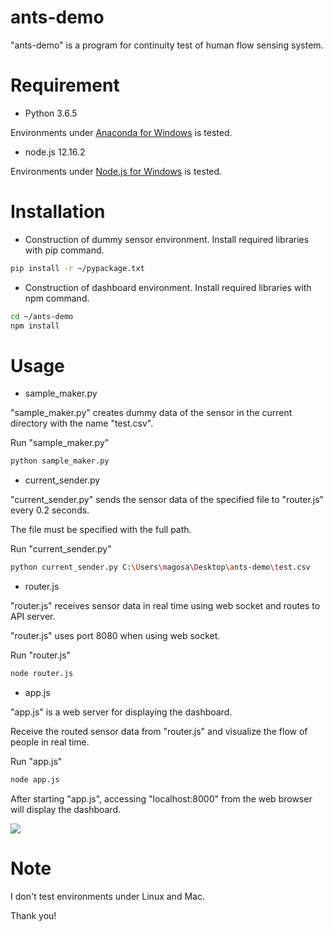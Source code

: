 # ants-demo

"ants-demo" is a program for continuity test of human flow sensing system.

# Requirement

* Python 3.6.5

Environments under [Anaconda for Windows](https://www.anaconda.com/distribution/) is tested.

* node.js 12.16.2

Environments under [Node.js for Windows](https://nodejs.org/ja/) is tested.

# Installation

* Construction of dummy sensor environment.
Install required libraries with pip command.

```bash
pip install -r ~/pypackage.txt
```

* Construction of dashboard environment.
Install required libraries with npm command.

```bash
cd ~/ants-demo
npm install
```

# Usage

* sample_maker.py

"sample_maker.py" creates dummy data of the sensor in the current directory with the name "test.csv".

Run "sample_maker.py"

```bash
python sample_maker.py
```

* current_sender.py

"current_sender.py" sends the sensor data of the specified file to "router.js" every 0.2 seconds.

The file must be specified with the full path.

Run "current_sender.py"

```bash
python current_sender.py C:\Users\magosa\Desktop\ants-demo\test.csv
```

* router.js

"router.js" receives sensor data in real time using web socket and routes to API server.

"router.js" uses port 8080 when using web socket.

Run "router.js"

```bash
node router.js
```

* app.js

"app.js" is a web server for displaying the dashboard.

Receive the routed sensor data from "router.js" and visualize the flow of people in real time.

Run "app.js"

```bash
node app.js
```

After starting "app.js", accessing "localhost:8000" from the web browser will display the dashboard.

![](https://raw.githubusercontent.com/magosa/ants-demo/master/data/img/sample.gif)

# Note

I don't test environments under Linux and Mac.



Thank you!
